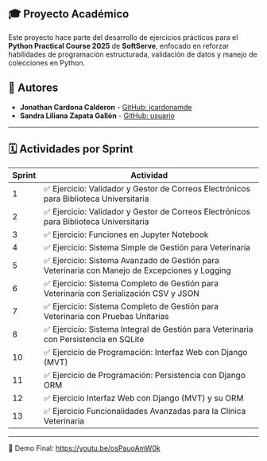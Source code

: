 ## 🎓 Proyecto Académico

Este proyecto hace parte del desarrollo de ejercicios prácticos para el **Python Practical Course 2025** de **SoftServe**, enfocado en reforzar habilidades de programación estructurada, validación de datos y manejo de colecciones en Python.

## 👥 Autores

- **Jonathan Cardona Calderon** - [GitHub: jcardonamde](https://github.com/jcardonamde)
- **Sandra Liliana Zapata Gallón** - [GitHub: usuario](https://github.com/usuario)

---

## 🗓️ Actividades por Sprint

| Sprint | Actividad                                                                 |
|--------|---------------------------------------------------------------------------|
| 1      | ✅ Ejercicio: Validador y Gestor de Correos Electrónicos para Biblioteca Universitaria |
| 2      | ✅ Ejercicio: Validador y Gestor de Correos Electrónicos para Biblioteca Universitaria |
| 3      | ✅ Ejercicio: Funciones en Jupyter Notebook |
| 4      | ✅ Ejercicio: Sistema Simple de Gestión para Veterinaria  |
| 5      | ✅ Ejercicio: Sistema Avanzado de Gestión para Veterinaria con Manejo de Excepciones y Logging  |
| 6      | ✅ Ejercicio: Sistema Completo de Gestión para Veterinaria con Serialización CSV y JSON  |
| 7      | ✅ Ejercicio: Sistema Completo de Gestión para Veterinaria con Pruebas Unitarias  |
| 8      | ✅ Ejercicio: Sistema Integral de Gestión para Veterinaria con Persistencia en SQLite  |
| 10     | ✅ Ejercicio de Programación: Interfaz Web con Django (MVT)  |
| 11     | ✅ Ejercicio de Programación: Persistencia con Django ORM  |
| 12     | ✅ Ejercicio Interfaz Web con Django (MVT) y su ORM  |
| 13     | ✅ Ejercicio Funcionalidades Avanzadas para la Clínica Veterinaria  |

---

:movie_camera: Demo Final: https://youtu.be/osPauoAmW0k
